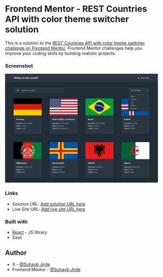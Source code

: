 # Frontend Mentor - REST Countries API with color theme switcher solution

This is a solution to the [REST Countries API with color theme switcher challenge on Frontend Mentor](https://www.frontendmentor.io/challenges/rest-countries-api-with-color-theme-switcher-5cacc469fec04111f7b848ca). Frontend Mentor challenges help you improve your coding skills by building realistic projects. 



### Screenshot

![](./src/assets/images/design-home-dark-mode.jpg)



### Links

- Solution URL: [Add solution URL here](https://your-solution-url.com)
- Live Site URL: [Add live site URL here](https://your-live-site-url.com)



### Built with


- [React](https://reactjs.org/) - JS library
- Sass


## Author

- X - [@Suhayb Jirde](https://twitter.com/suhaybjirde)
- Frontend Mentor - [@Suhayb Jirde](https://www.frontendmentor.io/profile/suhaybjirde)

